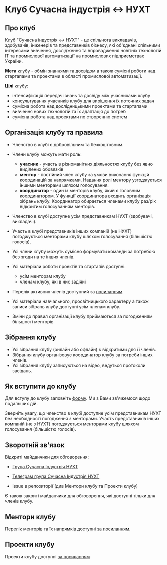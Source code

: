 # Клуб Сучасна індустрія &lt;-> НУХТ
## Про клуб

Клуб "Сучасна індустрія &lt;-> НУХТ" - це спільнота викладачів, здобувачів, інженерів та представників бізнесу, які об'єднані спільними інтересами вивчення, дослідження та впровадження новітніх технологій IT та промислової автоматизації на промислових підприємствах України.

**Мета** клубу - обмін знаннями та досвідом а також сумісні роботи над стартапами та проектами в області промислової автоматизації.

**Цілі** клубу:

- інтенсифікація передачі знань та досвіду між учасниками клубу
- консультування учасників клубу для вирішення їх поточних задач
- сумісна робота над дослідницькими проектами та стартапами
- вивчення нових технологій та їх адаптація до потреб
- сумісна робота над проектами по створенню систем 

## Організація клубу та правила 

- Членство в клубі є добровільним та безкоштовним. 
- Члени клубу можуть мати роль:
  - **учасник** - участь в різноманітних діяльностях клубу без явно виділених обовязків   
  - **ментор** - постійний член клубу за умови виконання функцій координацій за напрямками. Надання ролі ментору узгоджується іншими менторами шляхом голосування.     
  - **координатор** - один із менторів клубу, який є головним координатором. У функції координатора входить організація зібрань клубу. Координатор обирається членами клубу раз/рік відкритим голосуванням менторів. 
- Членство в клубі доступне усім представникам НУХТ (здобувачі, викладачі). 
- Участь в клубі представників інших компаній (не НУХТ) погоджується менторами клубу шляхом голосування (більшістю голосів). 
- Усі члени клубу можуть сумісно формувати команди за потребою без згоди на те інших членів.

- Усі матеріали роботи проектів та стартапів доступні:
  - усім менторам клубу
  - членам клубу, які в них задіяні 
- Перелік активних членів доступний за [посиланням](https://docs.google.com/spreadsheets/d/1FHACd60Z1HS-ztGITQbbsQljtOyaxbXa8Fe9YECITys/edit?usp=sharing). 
- Усі матеріали навчального, просвітницького характеру а також записи зібрань клубу доступні усім членам клубу.
- Зміни до правил організації клубу приймаються за погодженням більшості менторів 

## Зібрання клубу

- Усі зібрання клубу (онлайн або офлайн) є відкритими для її членів.
- Зібрання клубу організовує координатор клубу за потреби інших членів.
- Усі зібрання клубу записуються на відео, ведуться протоколи засідань.   

## Як вступити до клубу

Для вступу до клубу заповніть [форму](https://docs.google.com/forms/d/e/1FAIpQLSd_Gqd9l1DaKtcouaT8VnFn5V7UVu4skS5jjnakD-7EFWJLPg/viewform?usp=sf_link). Ми з Вами зв'яжемося щодо подальших дій. 

Зверніть увагу, що членство в клубі доступне усім представникам НУХТ без необхідності погодження з менторами. Участь представників інших компаній (не з НУХТ) погоджується менторами клубу шляхом голосування (більшістю голосів). 

## Зворотній зв'язок

Відкриті майданчики для обговорення:

- [Група Сучасна Індустрія НУХТ](https://www.facebook.com/groups/i4nuft)
- [Телеграм група Сучасна Індустрія НУХТ](https://t.me/i40nuft)

- Issue в репозиторії (див Ментори клубу та Проекти клубу)

Є також закриті майданчики для обговорення, які доступні тільки для членів клубу.

## Ментори клубу

Перелік менторів та їх напрямків доступні [за посиланням](https://github.com/ACTSC/modernindustryclub/issues/3).

## Проекти клубу

Проекти клубу доступні [за посиланням](https://github.com/ACTSC/modernindustryclub/issues/1) 
